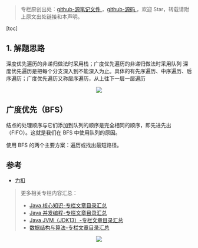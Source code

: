 > 专栏原创出处：[github-源笔记文件 ](https://github.com/GourdErwa/review-notes) ，[github-源码 ](https://github.com/GourdErwa/leetcode)，欢迎 Star，转载请附上原文出处链接和本声明。

[toc]
## 1. 解题思路
深度优先遍历的非递归做法时采用栈；广度优先遍历的非递归做法时采用队列
深度优先遍历是把每个分支深入到不能深入为止。具体的有先序遍历、中序遍历、后序遍历；广度优先遍历又称层序遍历，从上往下一层一层遍历


<div align="center">
    <img src="https://ipic-review-notes.oss-cn-beijing.aliyuncs.com/DFS-BFS-TREE.png">
</div>

## 广度优先（BFS）
结点的处理顺序与它们添加到队列的顺序是完全相同的顺序，即先进先出（FIFO）。这就是我们在 BFS 中使用队列的原因。

使用 BFS 的两个主要方案：遍历或找出最短路径。

## 参考
- [力扣 ](https://leetcode-cn.com/)

> 更多相关专栏内容汇总：
>- [Java 核心知识-专栏文章目录汇总 ](https://gourderwa.blog.csdn.net/article/details/104020339)
>- [Java 并发编程-专栏文章目录汇总 ](https://blog.csdn.net/xiaohulunb/article/details/103594468)
>- [Java JVM（JDK13）-专栏文章目录汇总 ](https://blog.csdn.net/xiaohulunb/article/details/103828570)
>- [数据结构与算法-专栏文章目录汇总 ](https://blog.csdn.net/xiaohulunb/article/details/104368031)

<div align="center">
    <img src="https://blog-review-notes.oss-cn-beijing.aliyuncs.com/gourderwa.footer.jpeg">
</div>
